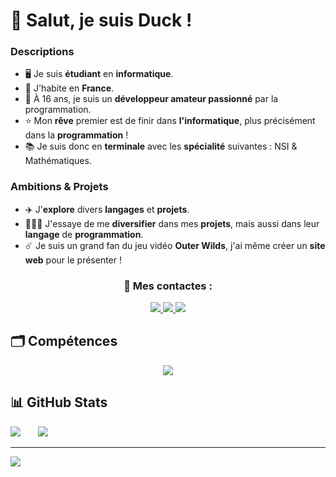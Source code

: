 # 👋 Salut, je suis Duck !

### Descriptions
- 🖥️ Je suis **étudiant** en **informatique**.
- 🥖 J'habite en **France**. 
- 🤖 À 16 ans, je suis un **développeur amateur passionné** par la programmation.
- ⭐ Mon **rêve** premier est de finir dans **l'informatique**, plus précisément dans la **programmation** !
- 📚 Je suis donc en **terminale** avec les **spécialité** suivantes : NSI & Mathématiques.

### Ambitions & Projets
- ✈️ J'**explore** divers **langages** et **projets**.
- 👨🏻‍💻 J'essaye de me **diversifier** dans mes **projets**, mais aussi dans leur **langage** de **programmation**.
- ☄️ Je suis un grand fan du jeu vidéo **Outer Wilds**, j'ai même créer un **site web** pour le présenter !

<div align="center">
  <h3> 📃 Mes contactes : </h3>
</div>

<div align="center">
  <a href="mailto:duckcontact.pro@gmail.com">
    <img src="https://img.shields.io/badge/Gmail-D14836?style=for-the-badge&logo=gmail&logoColor=white" target="_blank"/>
  </a>
     
  <a href="https://www.duckporfolio.xyz/">
    <img src="https://img.shields.io/badge/Portfolio-8DB59A?style=for-the-badge&logo=About.me&logoColor=white" target="_blank"/>
  </a>
  
  <a href="https://x.com/DuckDev0">
    <img src="https://img.shields.io/badge/X-%23000000.svg?style=for-the-badge&logo=X&logoColor=white" target="_blank"/>
  </a>
</div>

## 🗂️ Compétences
<div align="center">
  <a href="https://skillicons.dev">
    <img src="https://skillicons.dev/icons?i=nodejs,python,html,css"/>
  </a>
</div>

## 📊 GitHub Stats
![](https://github-readme-stats.vercel.app/api?username=Rroq1&theme=dark&hide_border=false&include_all_commits=false&count_private=false) &nbsp; &nbsp; &nbsp; ![](https://github-readme-stats.vercel.app/api/top-langs/?username=Rroq1&theme=dark&hide_border=false&include_all_commits=false&count_private=false&layout=compact)

---

[![](https://visitcount.itsvg.in/api?id=Rroq1&label=Vues&color=12&icon=5&pretty=true)](https://visitcount.itsvg.in)
